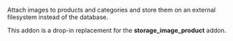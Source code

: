 Attach images to products and categories and store them on an external
filesystem instead of the database.

This addon is a drop-in replacement for the **storage_image_product**
addon.
